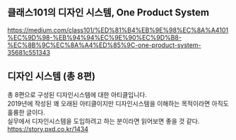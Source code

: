 ## 클래스101의 디자인 시스템, One Product System     
<https://medium.com/class101/%ED%81%B4%EB%9E%98%EC%8A%A4101%EC%9D%98-%EB%94%94%EC%9E%90%EC%9D%B8-%EC%8B%9C%EC%8A%A4%ED%85%9C-one-product-system-35681c551343> 


## 디자인 시스템 (총 8편)   
총 8편으로 구성된 디자인시스템에 대한 아티클입니다.    
2019년에 작성된 꽤 오래된 아티클이지만 디자인시스템을 이해하는 목적이라면 아직도 훌륭한 글이다.    
실무에서 디자인시스템을 도입하려고 하는 분이라면 읽어보면 좋을 것 같다.   
<https://story.pxd.co.kr/1434>



